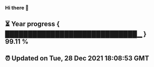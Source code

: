 ### Hi there 👋
⏳ Year progress { █████████████████████████████▁ } 99.11 %
---
⏰ Updated on Tue, 28 Dec 2021 18:08:53 GMT
---

